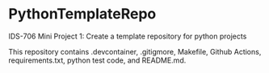 # PythonTemplateRepo

IDS-706 Mini Project 1: Create a template repository for python projects

This repository contains .devcontainer, .gitigmore, Makefile, Github Actions, requirements.txt, python test code, and README.md.
